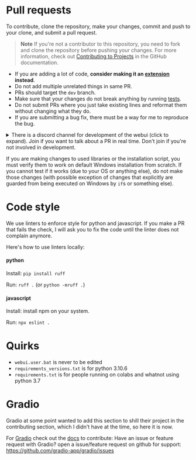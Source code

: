 # Pull requests
To contribute, clone the repository, make your changes, commit and push to your clone, and submit a pull request.

> **Note**
If you're not a contributor to this repository, you need to fork and clone the repository before pushing your changes. For more information, check out [Contributing to Projects](https://docs.github.com/en/repositories/creating-and-managing-repositories/cloning-a-repository) in the GitHub documentation.

* If you are adding a lot of code, **consider making it an [extension](Extensions) instead**.
* Do not add multiple unrelated things in same PR.
* PRs should target the `dev` branch.
* Make sure that your changes do not break anything by running [tests](Tests).
* Do not submit PRs where you just take existing lines and reformat them without changing what they do.
* If you are submitting a bug fix, there must be a way for me to reproduce the bug.

<details><summary>There is a discord channel for development of the webui (click to expand). Join if you want to talk about a PR in real time. Don't join if you're not involved in development.</summary><blockquote>
<details><summary>This is a discord for development only, NOT for tech support.
</summary><blockquote>

[Dev discord](https://discord.gg/WG2nzq3YEH)  
</details></blockquote></details>

If you are making changes to used libraries or the installation script, you must verify them to work on default Windows installation from scratch. If you cannot test if it works (due to your OS or anything else), do not make those changes (with possible exception of changes that explicitly are guarded from being executed on Windows by `if`s or something else).

# Code style
We use linters to enforce style for python and javascript. If you make a PR that fails the check, I will ask you to fix the code until the linter does not complain anymore.

Here's how to use linters locally:
#### python
Install: `pip install ruff`

Run: `ruff .` (or `python -mruff .`)

#### javascript
Install: install npm on your system.

Run: `npx eslint .`

# Quirks
* `webui.user.bat` is never to be edited
* `requirements_versions.txt` is for python 3.10.6
* `requirements.txt` is for people running on colabs and whatnot using python 3.7

# Gradio
Gradio at some point wanted to add this section to shill their project in the contributing section, which I didn't have at the time, so here it is now.

For [Gradio](https://github.com/gradio-app/gradio) check out the [docs](https://gradio.app/docs/) to contribute:
Have an issue or feature request with Gradio? open a issue/feature request on github for support: https://github.com/gradio-app/gradio/issues

